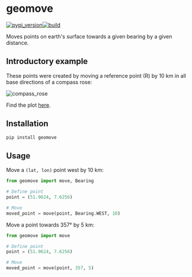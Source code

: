 # geomove

[![pypi_version](https://img.shields.io/pypi/v/geomove?label=pypi)](https://pypi.org/project/geomove)[![build](https://github.com/merschformann/geomove/actions/workflows/build.yml/badge.svg)](https://github.com/merschformann/geomove/actions/workflows/build.yml)

Moves points on earth's surface towards a given bearing by a given distance.

## Introductory example

These points were created by moving a reference point (R) by 10 km in all base directions of a compass rose:

![compass_rose](https://merschformann.github.io/geomove/material/compass_rose.png)

Find the plot [here](https://merschformann.github.io/geomove/material/compass.html).

## Installation

```bash
pip install geomove
```

## Usage

Move a `(lat, lon)` point west by 10 km:

```python
from geomove import move, Bearing

# Define point
point = (51.9624, 7.6256)

# Move 
moved_point = move(point, Bearing.WEST, 10)
```

Move a point towards 357° by 5 km:

```python
from geomove import move

# Define point
point = (51.9624, 7.6256)

# Move
moved_point = move(point, 357, 5)
```
